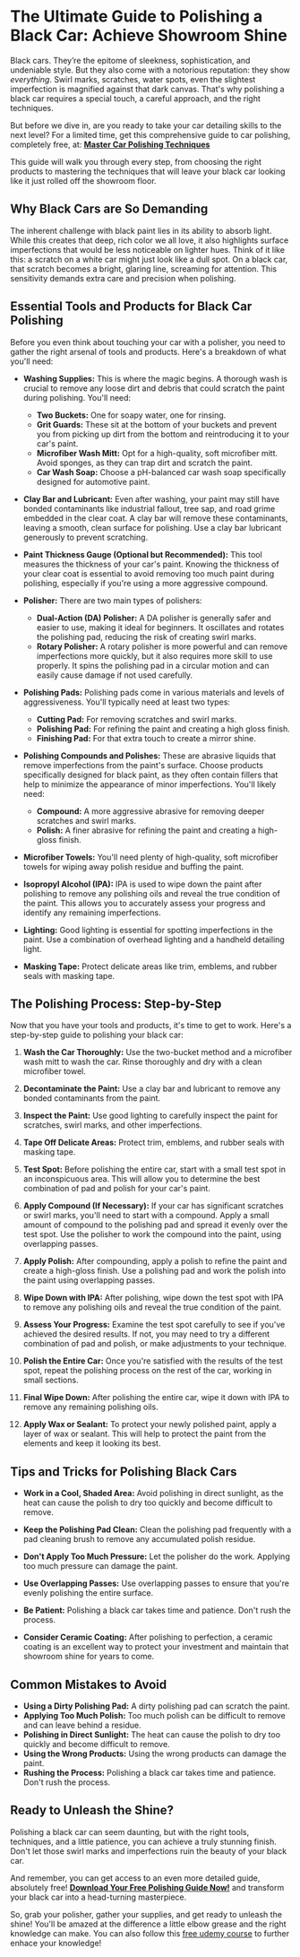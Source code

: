 # The Ultimate Guide to Polishing a Black Car: Achieve Showroom Shine

Black cars. They’re the epitome of sleekness, sophistication, and undeniable style. But they also come with a notorious reputation: they show *everything*. Swirl marks, scratches, water spots, even the slightest imperfection is magnified against that dark canvas.  That's why polishing a black car requires a special touch, a careful approach, and the right techniques.

But before we dive in, are you ready to take your car detailing skills to the next level?  For a limited time, get this comprehensive guide to car polishing, completely free, at:  [**Master Car Polishing Techniques**](https://udemywork.com/polishing-a-black-car)

This guide will walk you through every step, from choosing the right products to mastering the techniques that will leave your black car looking like it just rolled off the showroom floor.

## Why Black Cars are So Demanding

The inherent challenge with black paint lies in its ability to absorb light. While this creates that deep, rich color we all love, it also highlights surface imperfections that would be less noticeable on lighter hues. Think of it like this: a scratch on a white car might just look like a dull spot. On a black car, that scratch becomes a bright, glaring line, screaming for attention. This sensitivity demands extra care and precision when polishing.

## Essential Tools and Products for Black Car Polishing

Before you even think about touching your car with a polisher, you need to gather the right arsenal of tools and products. Here's a breakdown of what you'll need:

*   **Washing Supplies:** This is where the magic begins. A thorough wash is crucial to remove any loose dirt and debris that could scratch the paint during polishing. You'll need:
    *   **Two Buckets:** One for soapy water, one for rinsing.
    *   **Grit Guards:** These sit at the bottom of your buckets and prevent you from picking up dirt from the bottom and reintroducing it to your car's paint.
    *   **Microfiber Wash Mitt:** Opt for a high-quality, soft microfiber mitt. Avoid sponges, as they can trap dirt and scratch the paint.
    *   **Car Wash Soap:** Choose a pH-balanced car wash soap specifically designed for automotive paint.

*   **Clay Bar and Lubricant:**  Even after washing, your paint may still have bonded contaminants like industrial fallout, tree sap, and road grime embedded in the clear coat. A clay bar will remove these contaminants, leaving a smooth, clean surface for polishing.  Use a clay bar lubricant generously to prevent scratching.

*   **Paint Thickness Gauge (Optional but Recommended):** This tool measures the thickness of your car's paint. Knowing the thickness of your clear coat is essential to avoid removing too much paint during polishing, especially if you're using a more aggressive compound.

*   **Polisher:** There are two main types of polishers:
    *   **Dual-Action (DA) Polisher:**  A DA polisher is generally safer and easier to use, making it ideal for beginners. It oscillates and rotates the polishing pad, reducing the risk of creating swirl marks.
    *   **Rotary Polisher:**  A rotary polisher is more powerful and can remove imperfections more quickly, but it also requires more skill to use properly.  It spins the polishing pad in a circular motion and can easily cause damage if not used carefully.

*   **Polishing Pads:**  Polishing pads come in various materials and levels of aggressiveness.  You'll typically need at least two types:
    *   **Cutting Pad:**  For removing scratches and swirl marks.
    *   **Polishing Pad:**  For refining the paint and creating a high gloss finish.
    *   **Finishing Pad:** For that extra touch to create a mirror shine.

*   **Polishing Compounds and Polishes:**  These are abrasive liquids that remove imperfections from the paint's surface. Choose products specifically designed for black paint, as they often contain fillers that help to minimize the appearance of minor imperfections. You'll likely need:
    *   **Compound:** A more aggressive abrasive for removing deeper scratches and swirl marks.
    *   **Polish:** A finer abrasive for refining the paint and creating a high-gloss finish.

*   **Microfiber Towels:**  You'll need plenty of high-quality, soft microfiber towels for wiping away polish residue and buffing the paint.

*   **Isopropyl Alcohol (IPA):**  IPA is used to wipe down the paint after polishing to remove any polishing oils and reveal the true condition of the paint. This allows you to accurately assess your progress and identify any remaining imperfections.

*   **Lighting:**  Good lighting is essential for spotting imperfections in the paint.  Use a combination of overhead lighting and a handheld detailing light.

*   **Masking Tape:**  Protect delicate areas like trim, emblems, and rubber seals with masking tape.

## The Polishing Process: Step-by-Step

Now that you have your tools and products, it's time to get to work. Here's a step-by-step guide to polishing your black car:

1.  **Wash the Car Thoroughly:**  Use the two-bucket method and a microfiber wash mitt to wash the car. Rinse thoroughly and dry with a clean microfiber towel.

2.  **Decontaminate the Paint:**  Use a clay bar and lubricant to remove any bonded contaminants from the paint.

3.  **Inspect the Paint:**  Use good lighting to carefully inspect the paint for scratches, swirl marks, and other imperfections.

4.  **Tape Off Delicate Areas:**  Protect trim, emblems, and rubber seals with masking tape.

5.  **Test Spot:**  Before polishing the entire car, start with a small test spot in an inconspicuous area. This will allow you to determine the best combination of pad and polish for your car's paint.

6.  **Apply Compound (If Necessary):**  If your car has significant scratches or swirl marks, you'll need to start with a compound. Apply a small amount of compound to the polishing pad and spread it evenly over the test spot.  Use the polisher to work the compound into the paint, using overlapping passes.

7.  **Apply Polish:**  After compounding, apply a polish to refine the paint and create a high-gloss finish. Use a polishing pad and work the polish into the paint using overlapping passes.

8.  **Wipe Down with IPA:**  After polishing, wipe down the test spot with IPA to remove any polishing oils and reveal the true condition of the paint.

9.  **Assess Your Progress:**  Examine the test spot carefully to see if you've achieved the desired results. If not, you may need to try a different combination of pad and polish, or make adjustments to your technique.

10. **Polish the Entire Car:**  Once you're satisfied with the results of the test spot, repeat the polishing process on the rest of the car, working in small sections.

11. **Final Wipe Down:**  After polishing the entire car, wipe it down with IPA to remove any remaining polishing oils.

12. **Apply Wax or Sealant:**  To protect your newly polished paint, apply a layer of wax or sealant. This will help to protect the paint from the elements and keep it looking its best.

## Tips and Tricks for Polishing Black Cars

*   **Work in a Cool, Shaded Area:**  Avoid polishing in direct sunlight, as the heat can cause the polish to dry too quickly and become difficult to remove.

*   **Keep the Polishing Pad Clean:**  Clean the polishing pad frequently with a pad cleaning brush to remove any accumulated polish residue.

*   **Don't Apply Too Much Pressure:**  Let the polisher do the work. Applying too much pressure can damage the paint.

*   **Use Overlapping Passes:**  Use overlapping passes to ensure that you're evenly polishing the entire surface.

*   **Be Patient:**  Polishing a black car takes time and patience. Don't rush the process.

*   **Consider Ceramic Coating:** After polishing to perfection, a ceramic coating is an excellent way to protect your investment and maintain that showroom shine for years to come.

## Common Mistakes to Avoid

*   **Using a Dirty Polishing Pad:** A dirty polishing pad can scratch the paint.
*   **Applying Too Much Polish:** Too much polish can be difficult to remove and can leave behind a residue.
*   **Polishing in Direct Sunlight:** The heat can cause the polish to dry too quickly and become difficult to remove.
*   **Using the Wrong Products:** Using the wrong products can damage the paint.
*   **Rushing the Process:** Polishing a black car takes time and patience. Don't rush the process.

## Ready to Unleash the Shine?

Polishing a black car can seem daunting, but with the right tools, techniques, and a little patience, you can achieve a truly stunning finish.  Don't let those swirl marks and imperfections ruin the beauty of your black car.

And remember, you can get access to an even more detailed guide, absolutely free!  [**Download Your Free Polishing Guide Now!**](https://udemywork.com/polishing-a-black-car) and transform your black car into a head-turning masterpiece.

So, grab your polisher, gather your supplies, and get ready to unleash the shine! You'll be amazed at the difference a little elbow grease and the right knowledge can make. You can also follow this [free udemy course](https://udemywork.com/polishing-a-black-car) to further enhace your knowledge!
